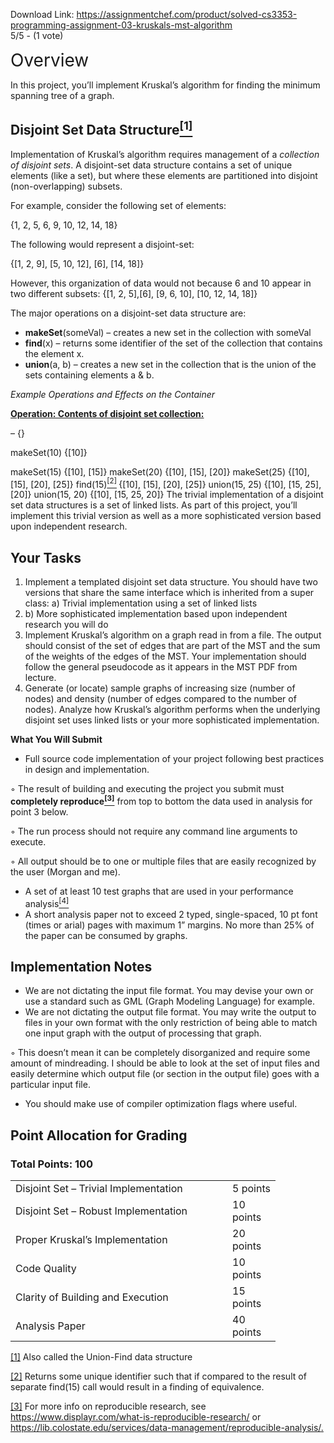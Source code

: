 Download Link: https://assignmentchef.com/product/solved-cs3353-programming-assignment-03-kruskals-mst-algorithm
<br>
5/5 - (1 vote)

<span style="font-size: 2em;">Overview</span>




In this project, you’ll implement Kruskal’s algorithm for finding the minimum spanning tree of a graph.

<h2>Disjoint Set Data Structure<a href="#_ftn1" name="_ftnref1"><sup><strong>[1]</strong></sup></a></h2>

Implementation of Kruskal’s algorithm requires management of a <em>collection</em> <em>of disjoint sets</em>.   A disjoint-set data structure contains a set of unique elements (like a set), but where these elements are partitioned into disjoint (non-overlapping) subsets.

For example, consider the following set of elements:

{1, 2, 5, 6, 9, 10, 12, 14, 18}

The following would represent a disjoint-set:

{[1, 2, 9], [5, 10, 12], [6], [14, 18]}

However, this organization of data would not because 6 and 10 appear in two different subsets: {[1, 2, 5],[6], [9, 6, 10], [10, 12, 14, 18]}

The major operations on a disjoint-set data structure are:

<ul>

 <li><strong>makeSet</strong>(someVal) – creates a new set in the collection with someVal</li>

 <li><strong>find</strong>(x) – returns some identifier of the set of the collection that contains the element x.</li>

 <li><strong>union</strong>(a, b) – creates a new set in the collection that is the union of the sets containing elements a &amp; b.</li>

</ul>

<em>Example Operations and Effects on the Container</em>

<strong><u> Operation:                                         Contents of disjoint set collection: </u></strong>

–                                                           {}

makeSet(10)                                       {[10]}

makeSet(15)    {[10], [15]} makeSet(20)            {[10], [15], [20]} makeSet(25) {[10], [15], [20], [25]} find(15)<a href="#_ftn2" name="_ftnref2"><sup>[2]</sup></a><sup>              </sup>{[10], [15], [20], [25]} union(15, 25)         {[10], [15, 25], [20]} union(15, 20)     {[10], [15, 25, 20]} The trivial implementation of a disjoint set data structures is a set of linked lists.  As part of this project, you’ll implement this trivial version as well as a more sophisticated version based upon independent research.

<h2>Your Tasks</h2>

<ol>

 <li>Implement a templated disjoint set data structure. You should have two versions that share the same interface which is inherited from a super class: a)         Trivial implementation using a set of linked lists</li>

 <li>b) More sophisticated implementation based upon independent research you will do</li>

 <li>Implement Kruskal’s algorithm on a graph read in from a file. The output should consist of the set of edges that are part of the MST and the sum of the weights of the edges of the MST.  Your implementation should follow the general pseudocode as it appears in the MST PDF from lecture.</li>

 <li>Generate (or locate) sample graphs of increasing size (number of nodes) and density (number of edges compared to the number of nodes). Analyze how Kruskal’s algorithm performs when the underlying disjoint set uses linked lists or your more sophisticated implementation.</li>

</ol>

<strong>What You Will Submit</strong>

<ul>

 <li>Full source code implementation of your project following best practices in design and implementation.</li>

</ul>

◦ The result of building and executing the project you submit must <strong>completely reproduce</strong><a href="#_ftn3" name="_ftnref3"><strong><sup>[3]</sup></strong></a> from top to bottom the data used in analysis for point 3 below.

◦ The run process should not require any command line arguments to execute.

◦ All output should be to one or multiple files that are easily recognized by the user (Morgan and me).

<ul>

 <li>A set of at least 10 test graphs that are used in your performance analysis<a href="#_ftn4" name="_ftnref4"><sup>[4]</sup></a></li>

 <li>A short analysis paper not to exceed 2 typed, single-spaced, 10 pt font (times or arial) pages with maximum 1” margins. No more than 25% of the paper can be consumed by graphs.</li>

</ul>

<h2>Implementation Notes</h2>

<ul>

 <li>We are not dictating the input file format. You may devise your own or use a standard such as GML (Graph Modeling Language) for example.</li>

 <li>We are not dictating the output file format. You may write the output to files in your own format with the only restriction of being able to match one input graph with the output of processing that graph.</li>

</ul>

◦ This doesn’t mean it can be completely disorganized and require some amount of mindreading.  I should be able to look at the set of input files and easily determine which output file (or section in the output file) goes with a particular input file.

<ul>

 <li>You should make use of compiler optimization flags where useful.</li>

</ul>

<h2>Point Allocation for Grading</h2>

<h3>Total Points: 100</h3>

<table width="392">

 <tbody>

  <tr>

   <td width="331">Disjoint Set – Trivial Implementation</td>

   <td width="61">5 points</td>

  </tr>

  <tr>

   <td width="331">Disjoint Set – Robust Implementation</td>

   <td width="61">10 points</td>

  </tr>

  <tr>

   <td width="331">Proper Kruskal’s Implementation</td>

   <td width="61">20 points</td>

  </tr>

  <tr>

   <td width="331">Code Quality</td>

   <td width="61">10 points</td>

  </tr>

  <tr>

   <td width="331">Clarity of Building and Execution</td>

   <td width="61">15 points</td>

  </tr>

  <tr>

   <td width="331">Analysis Paper</td>

   <td width="61">40 points</td>

  </tr>

 </tbody>

</table>




<a href="#_ftnref1" name="_ftn1">[1]</a> Also called the Union-Find data structure

<a href="#_ftnref2" name="_ftn2">[2]</a> Returns some unique identifier such that if compared to the result of separate find(15) call would result in a finding of equivalence.

<a href="#_ftnref3" name="_ftn3">[3]</a> For more info on reproducible research, see <a href="https://www.displayr.com/what-is-reproducible-research/">https://www.displayr.com/what-is-reproducible-research/</a> or <a href="https://lib.colostate.edu/services/data-management/reproducible-analysis/">https://lib.colostate.edu/services/data-management/reproducible-analysis/</a><a href="https://lib.colostate.edu/services/data-management/reproducible-analysis/">.</a>